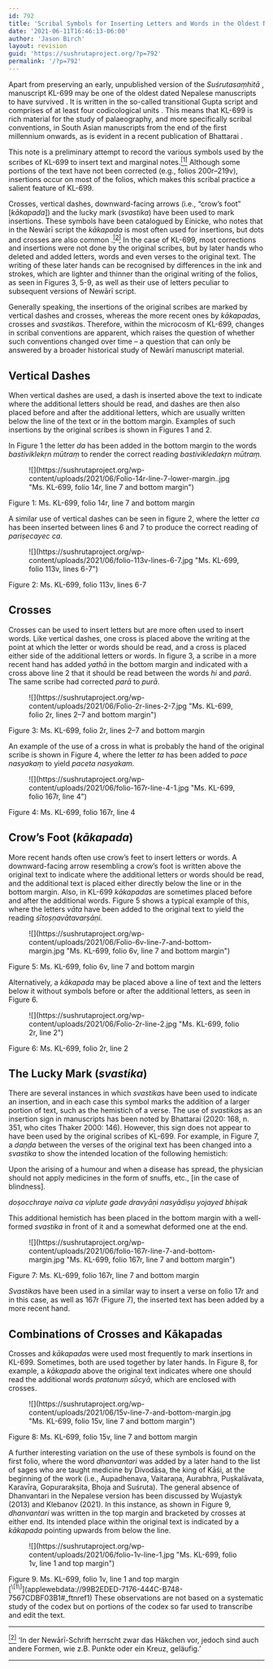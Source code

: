 ```yaml
---
id: 792
title: 'Scribal Symbols for Inserting Letters and Words in the Oldest Nepalese Manuscript (KL-699) of the Suśrutasaṃhitā'
date: '2021-06-11T16:46:13-06:00'
author: 'Jason Birch'
layout: revision
guid: 'https://sushrutaproject.org/?p=792'
permalink: '/?p=792'
---
```


Apart from preserving an early, unpublished version of the *Suśrutasaṃhitā* <span class="zp-InText-zp-ID--2579494-D7GDKVXW--wp792 zp-InText-Citation loading" rel="{ 'pages': 'np', 'items': '{2579494:D7GDKVXW}', 'format': '(%a%, %d%, %p%)', 'brackets': '', 'etal': '', 'separator': '', 'and': '' }"></span>, manuscript KL-699 may be one of the oldest dated Nepalese manuscripts to have survived <span class="zp-InText-zp-ID--2579494-S6W7GZJA-_-2579494-SKCEXQ47--wp792 zp-InText-Citation loading" rel="{ 'pages': 'np', 'items': '{2579494:S6W7GZJA},{2579494:SKCEXQ47}', 'format': '(%a%, %d%, %p%)', 'brackets': '', 'etal': '', 'separator': '', 'and': '' }"></span>. It is written in the so-called transitional Gupta script and comprises of at least four codicological units <span class="zp-InText-zp-ID--2579494-5BHQQJJZ--wp792 zp-InText-Citation loading" rel="{ 'pages': '11', 'items': '{2579494:5BHQQJJZ}', 'format': '(%a%, %d%, %p%)', 'brackets': '', 'etal': '', 'separator': '', 'and': '' }"></span>. This means that KL-699 is rich material for the study of palaeography, and more specifically scribal conventions, in South Asian manuscripts from the end of the first millennium onwards, as is evident in a recent publication of Bhattarai <span class="zp-InText-zp-ID--2579494-W2G23CR2--wp792 zp-InText-Citation loading" rel="{ 'pages': 'np', 'items': '{2579494:W2G23CR2}', 'format': '(%a%, %d%, %p%)', 'brackets': '', 'etal': '', 'separator': '', 'and': '' }"></span>.

This note is a preliminary attempt to record the various symbols used by the scribes of KL-699 to insert text and marginal notes.[<sup>\[1\]</sup>](applewebdata://99B2EDED-7176-444C-B748-7567CDBF03B1#_ftn1) Although some portions of the text have not been corrected (e.g., folios 200r–219v), insertions occur on most of the folios, which makes this scribal practice a salient feature of KL-699.

Crosses, vertical dashes, downward-facing arrows (i.e., “crow’s foot” \[*kākapada*\]) and the lucky mark (*svastika*) have been used to mark insertions. These symbols have been catalogued by Einicke, who notes that in the Newārī script the *kākapada* is most often used for insertions, but dots and crosses are also common <span class="zp-InText-zp-ID--2579494-TVADSHUR--wp792 zp-InText-Citation loading" rel="{ 'pages': '304', 'items': '{2579494:TVADSHUR}', 'format': '(%a%, %d%, %p%)', 'brackets': '', 'etal': '', 'separator': '', 'and': '' }"></span>.[<sup>\[</sup>](//356810AA-5168-4FE4-8F55-BDF63F066673#_ftn1)<sup>[2](//356810AA-5168-4FE4-8F55-BDF63F066673#_ftn1)</sup>[<sup>\]</sup>](//356810AA-5168-4FE4-8F55-BDF63F066673#_ftn1) In the case of KL-699, most corrections and insertions were not done by the original scribes, but by later hands who deleted and added letters, words and even verses to the original text. The writing of these later hands can be recognised by differences in the ink and strokes, which are lighter and thinner than the original writing of the folios, as seen in Figures 3, 5-9, as well as their use of letters peculiar to subsequent versions of Newārī script.

Generally speaking, the insertions of the original scribes are marked by vertical dashes and crosses, whereas the more recent ones by *kākapada*s, crosses and *svastika*s. Therefore, within the microcosm of KL-699, changes in scribal conventions are apparent, which raises the question of whether such conventions changed over time – a question that can only be answered by a broader historical study of Newārī manuscript material.

## **Vertical Dashes**

When vertical dashes are used, a dash is inserted above the text to indicate where the additional letters should be read, and dashes are then also placed before and after the additional letters, which are usually written below the line of the text or in the bottom margin. Examples of such insertions by the original scribes is shown in Figures 1 and 2.

In Figure 1 the letter *da* has been added in the bottom margin to the words *bastiviklekṛn mūtraṃ* to render the correct reading *bastivikledakṛn mūtraṃ.*

<div class="wp-block-image figcaption"><figure class="aligncenter size-full is-resized">![](https://sushrutaproject.org/wp-content/uploads/2021/06/Folio-14r-line-7-lower-margin..jpg "Ms. KL-699, folio 14r, line 7 and bottom margin")</figure></div>Figure 1: Ms. KL-699, folio 14r, line 7 and bottom margin

A similar use of vertical dashes can be seen in figure 2, where the letter *ca* has been inserted between lines 6 and 7 to produce the correct reading of *pariṣecayec ca*.

<div class="wp-block-image"><figure class="aligncenter size-full is-resized">![](https://sushrutaproject.org/wp-content/uploads/2021/06/folio-113v-lines-6-7.jpg "Ms. KL-699, folio 113v, lines 6-7")</figure></div>Figure 2: Ms. KL-699, folio 113v, lines 6-7

## **Crosses**

Crosses can be used to insert letters but are more often used to insert words. Like vertical dashes, one cross is placed above the writing at the point at which the letter or words should be read, and a cross is placed either side of the additional letters or words. In figure 3, a scribe in a more recent hand has added *yathā* in the bottom margin and indicated with a cross above line 2 that it should be read between the words *hi* and *parā*. The same scribe had corrected *parā* to *purā*.

<div class="wp-block-image"><figure class="aligncenter size-full">![](https://sushrutaproject.org/wp-content/uploads/2021/06/Folio-2r-lines-2-7.jpg "Ms. KL-699, folio 2r, lines 2–7 and bottom margin")</figure></div>Figure 3: Ms. KL-699, folio 2r, lines 2–7 and bottom margin

An example of the use of a cross in what is probably the hand of the original scribe is shown in Figure 4, where the letter *ta* has been added to *pace nasyakaṃ* to yield *paceta nasyakam.*

<div class="wp-block-image is-style-default"><figure class="aligncenter size-large is-resized">![](https://sushrutaproject.org/wp-content/uploads/2021/06/folio-167r-line-4-1.jpg "Ms. KL-699, folio 167r, line 4")</figure></div>Figure 4: Ms. KL-699, folio 167r, line 4

## **Crow’s Foot (*kākapada*)**

More recent hands often use crow’s feet to insert letters or words. A downward-facing arrow resembling a crow’s foot is written above the original text to indicate where the additional letters or words should be read, and the additional text is placed either directly below the line or in the bottom margin. Also, in KL-699 *kākapada*s are sometimes placed before and after the additional words. Figure 5 shows a typical example of this, where the letters *vāta* have been added to the original text to yield the reading *śītoṣṇavātavarṣāṇi.*

<div class="wp-block-image is-style-default"><figure class="aligncenter size-full is-resized">![](https://sushrutaproject.org/wp-content/uploads/2021/06/Folio-6v-line-7-and-bottom-margin.jpg "Ms. KL-699, folio 6v, line 7 and bottom margin")</figure></div>Figure 5: Ms. KL-699, folio 6v, line 7 and bottom margin

Alternatively, a *kākapada* may be placed above a line of text and the letters below it without symbols before or after the additional letters, as seen in Figure 6.

<div class="wp-block-image is-style-default"><figure class="aligncenter size-large is-resized">![](https://sushrutaproject.org/wp-content/uploads/2021/06/Folio-2r-line-2.jpg "Ms. KL-699, folio 2r, line 2")</figure></div>Figure 6: Ms. KL-699, folio 2r, line 2

## **The Lucky Mark (*svastika*)**

There are several instances in which *svastika*s have been used to indicate an insertion, and in each case this symbol marks the addition of a larger portion of text, such as the hemistich of a verse. The use of *svastika*s as an insertion sign in manuscripts has been noted by Bhattarai (2020: 168, n. 351, who cites Thaker 2000: 146). However, this sign does not appear to have been used by the original scribes of KL-699. For example, in Figure 7, a *daṇḍa* between the verses of the original text has been changed into a *svastika* to show the intended location of the following hemistich:

Upon the arising of a humour and when a disease has spread, the physician should not apply medicines in the form of snuffs, etc., \[in the case of blindness\].

*doṣocchraye naiva ca viplute gade dravyāṇi nasyādiṣu yojayed bhiṣak*

This additional hemistich has been placed in the bottom margin with a well-formed *svastika* in front of it and a somewhat deformed one at the end.

<figure class="wp-block-image size-full is-style-default">![](https://sushrutaproject.org/wp-content/uploads/2021/06/folio-167r-line-7-and-bottom-margin.jpg "Ms. KL-699, folio 167r, line 7 and bottom margin")</figure>Figure 7: Ms. KL-699, folio 167r, line 7 and bottom margin

*Svastika*s have been used in a similar way to insert a verse on folio 17r and in this case, as well as 167r (Figure 7), the inserted text has been added by a more recent hand.

## **Combinations of Crosses and Kākapadas**

Crosses and *kākapada*s were used most frequently to mark insertions in KL-699. Sometimes, both are used together by later hands. In Figure 8, for example, a *kākapada* above the original text indicates where one should read the additional words *pratanuṃ sūcyā*, which are enclosed with crosses.

<div class="wp-block-image is-style-default"><figure class="aligncenter size-full is-resized">![](https://sushrutaproject.org/wp-content/uploads/2021/06/15v-line-7-and-bottom-margin.jpg "Ms. KL-699, folio 15v, line 7 and bottom margin")</figure></div>Figure 8: Ms. KL-699, folio 15v, line 7 and bottom margin

A further interesting variation on the use of these symbols is found on the first folio, where the word *dhanvantari* was added by a later hand to the list of sages who are taught medicine by Divodāsa, the king of Kāśi, at the beginning of the work (i.e., Aupadhenava, Vaitaraṇa, Aurabhra, Puṣkalāvata, Karavīra, Gopurarakṣita, Bhoja and Suśruta). The general absence of Dhanvantari in the Nepalese version has been discussed by Wujastyk (2013) and Klebanov (2021). In this instance, as shown in Figure 9, *dhanvantari* was written in the top margin and bracketed by crosses at either end. Its intended place within the original text is indicated by a *kākapada* pointing upwards from below the line.

<div class="wp-block-image is-style-default"><figure class="aligncenter size-full is-resized">![](https://sushrutaproject.org/wp-content/uploads/2021/06/folio-1v-line-1.jpg "Ms. KL-699, folio 1v, line 1 and top margin")</figure></div>Figure 9. Ms. KL-699, folio 1v, line 1 and top margin

<div class="zp-Zotpress zp-Zotpress-InTextBib wp-block-group zp-Post-792" id="zp-InTextBib-zotpress-8b322ff3043f0e2030617e8edfa9ae1d"> <span class="ZP_ITEM_KEY" style="display: none;">{2579494:D7GDKVXW};{2579494:S6W7GZJA},{2579494:SKCEXQ47};{2579494:5BHQQJJZ};{2579494:W2G23CR2};{2579494:TVADSHUR}</span> <span class="ZP_STYLE" style="display: none;">chicago-author-date</span> <span class="ZP_SORTBY" style="display: none;">default</span> <span class="ZP_ORDER" style="display: none;">asc</span> <span class="ZP_TITLE" style="display: none;"></span> <span class="ZP_SHOWIMAGE" style="display: none;"></span> <span class="ZP_SHOWTAGS" style="display: none;"></span> <span class="ZP_DOWNLOADABLE" style="display: none;"></span> <span class="ZP_NOTES" style="display: none;"></span> <span class="ZP_ABSTRACT" style="display: none;"></span> <span class="ZP_CITEABLE" style="display: none;"></span> <span class="ZP_TARGET" style="display: none;"></span> <span class="ZP_URLWRAP" style="display: none;"></span> <span class="ZP_FORCENUM" style="display: none;">0</span> <span class="ZP_HIGHLIGHT" style="display: none;"></span> <span class="ZP_POSTID" style="display: none;">792</span><div class="zp-List loading"><div class="zp-SEO-Content"></div></div></div>[<sup>\[1\]</sup>](applewebdata://99B2EDED-7176-444C-B748-7567CDBF03B1#_ftnref1) These observations are not based on a systematic study of the codex but on portions of the codex so far used to transcribe and edit the text.

---

[<sup>\[2\]</sup>](applewebdata://356810AA-5168-4FE4-8F55-BDF63F066673#_ftnref1) ‘In der Newārī-Schrift herrscht zwar das Häkchen vor, jedoch sind auch andere Formen, wie z.B. Punkte oder ein Kreuz, geläufig.’

---